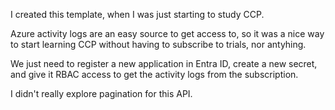 I created this template, when I was just starting to study CCP. 

Azure activity logs are an easy source to get access to, so it was a nice way to start learning CCP without having to subscribe to trials, nor antyhing.

We just need to register a new application in Entra ID, create a new secret, and give it RBAC access to get the activity logs from the subscription.

I didn't really explore pagination for this API.

